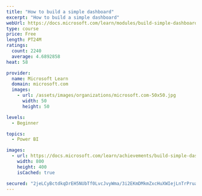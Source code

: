 ```yaml
---
title: "How to build a simple dashboard"
excerpt: "How to build a simple dashboard"
webUrl: https://docs.microsoft.com/learn/modules/build-simple-dashboard/
type: course
price: Free
length: PT24M
ratings:
  count: 2240
  average: 4.6892858
heat: 58

provider:
  name: Microsoft Learn
  domain: microsoft.com
  images:
    - url: /assets/images/organizations/microsoft.com-50x50.jpg
      width: 50
      height: 50

levels:
  - Beginner

topics:
  - Power BI

images:
  - url: https://docs.microsoft.com/learn/achievements/build-simple-dashboard-social.png
    width: 800
    height: 400
    isCached: true

secured: "2jeLCyBctdkqDrEH5NUbTf0LvcJvyWma/3i2EKmDMkmZxcHuXWIejLnTrPrua/AkPE2u3/IE7CtfpfzDcSMtoHDHTNlVe0uN32MyTP2x5MDN0nuBuynJ4ToXFkijqAGlmmKmEmr6Zmm4oAu8BMy7DULqGXPjKqez/Mr+iEAcaspY1nLkCIL8C3vwsEjcO2f4zPXDT3+xXTBp2NzasfC/1jFHxV0ksk7YWolxAh6jkEf0sPBtEtDe2z6Y5g6B7JhVTaCHWs1lesz62t8Eg3wYaY6ZdBL/Eh5lhOrTTgm3OCaMaN5VI/WhPkDAvrNYnOvanIjWx3WY2SeqSezEesnn+dB/qjrrkkGmD80asiUZ68FAMphDUz8EnLQ1sCp6l9fONTRvvKBtfp3+gPnhbqJUyRHyB8ZkpSt3ZKX0w7633zk=;jSm5Mpi3ARsnQEM2Aen2Sw=="
---
```


